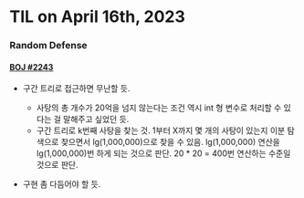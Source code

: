 # **TIL on April 16th, 2023**
### Random Defense
#### [BOJ #2243](../../../Problem%20Solving/boj/solvedac/2243-04-16-2023.cpp)
* 구간 트리로 접근하면 무난할 듯.
  - 사탕의 총 개수가 20억을 넘지 않는다는 조건 역시 int 형 변수로 처리할 수 있다는 걸 말해주고 싶었던 듯.
  - 구간 트리로 k번째 사탕을 찾는 것. 1부터 X까지 몇 개의 사탕이 있는지 이분 탐색으로 찾으면서 lg(1,000,000)으로 찾을 수 있음. lg(1,000,000) 연산을 lg(1,000,000)번 하게 되는 것으로 판단. 20 * 20 = 400번 연산하는 수준일 것으로 판단.

* 구현 좀 다듬어야 할 듯.